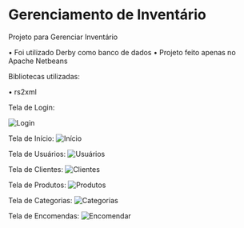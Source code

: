 # Gerenciamento de Inventário

Projeto para Gerenciar Inventário

• Foi utilizado Derby como banco de dados
• Projeto feito apenas no Apache Netbeans

Bibliotecas utilizadas:

• rs2xml

Tela de Login:

![Login](https://github.com/AndreEugenio-Fe/Gerenciamento-de-Inventario/assets/116469404/154f5c17-0670-43ad-af5f-4f2eeeb5cdef)

Tela de Início:
![Início](https://github.com/AndreEugenio-Fe/Gerenciamento-de-Inventario/assets/116469404/257c0937-3237-41d5-a09b-269976ffc4d3)

Tela de Usuários:
![Usuários](https://github.com/AndreEugenio-Fe/Gerenciamento-de-Inventario/assets/116469404/71230b7a-ce29-485f-a057-8014f922038d)

Tela de Clientes: 
![Clientes](https://github.com/AndreEugenio-Fe/Gerenciamento-de-Inventario/assets/116469404/e51f6afa-aab1-4ce4-9ef0-01b673a92f84)

Tela de Produtos:
![Produtos](https://github.com/AndreEugenio-Fe/Gerenciamento-de-Inventario/assets/116469404/cc42e664-af33-45b4-a9ac-f50e17d56f0a)

Tela de Categorias:
![Categorias](https://github.com/AndreEugenio-Fe/Gerenciamento-de-Inventario/assets/116469404/a2d8e10b-b526-4e2b-af62-05801ebe9500)

Tela de Encomendas:
![Encomendar](https://github.com/AndreEugenio-Fe/Gerenciamento-de-Inventario/assets/116469404/b7687ff9-fa11-4b46-8b6c-35fa9a3f8afc)
